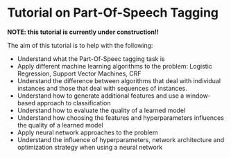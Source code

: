 # Tutorial on Part-Of-Speech Tagging

**NOTE: this tutorial is currently under construction!!**

The aim of this tutorial is to help with the following:
* Understand what the Part-Of-Speec tagging task is
* Apply different machine learning algorithms to the problem:
  Logistic Regression, Support Vector Machines, CRF
* Understand the difference between algorithms that deal with 
  individual instances and those that deal with sequences of instances.
* Understand how to generate additional features and use a window-based
  approach to classification
* Understand how to evaluate the quality of a learned model
* Understand how choosing the features and hyperparameters influences
  the quality of a learned model
* Apply neural network approaches to the problem
* Understand the influence of hyperparameters, network architecture and
  optimization strategy when using a neural network


